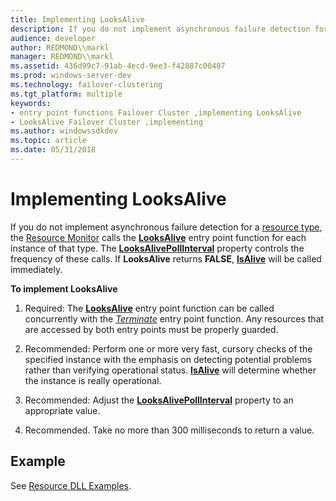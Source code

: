 ```yaml
---
title: Implementing LooksAlive
description: If you do not implement asynchronous failure detection for a resource type, the Resource Monitor calls the LooksAlive entry point function for each instance of that type.
audience: developer
author: REDMOND\\markl
manager: REDMOND\\markl
ms.assetid: 436d99c7-91ab-4ecd-9ee3-f42887c00407
ms.prod: windows-server-dev
ms.technology: failover-clustering
ms.tgt_platform: multiple
keywords:
- entry point functions Failover Cluster ,implementing LooksAlive
- LooksAlive Failover Cluster ,implementing
ms.author: windowssdkdev
ms.topic: article
ms.date: 05/31/2018
---
```


# Implementing LooksAlive

If you do not implement asynchronous failure detection for a [resource type](resource-types.md), the [Resource Monitor](resource-monitor.md) calls the [**LooksAlive**](/previous-versions/windows/desktop/api/ResApi/nc-resapi-plooks_alive_routine) entry point function for each instance of that type. The [**LooksAlivePollInterval**](resources-looksalivepollinterval.md) property controls the frequency of these calls. If **LooksAlive** returns **FALSE**, [**IsAlive**](/previous-versions/windows/desktop/api/ResApi/nc-resapi-pis_alive_routine) will be called immediately.

**To implement LooksAlive**

1.  Required: The [**LooksAlive**](/previous-versions/windows/desktop/api/ResApi/nc-resapi-plooks_alive_routine) entry point function can be called concurrently with the [*Terminate*](/previous-versions/windows/desktop/api/ResApi/nc-resapi-pterminate_routine) entry point function. Any resources that are accessed by both entry points must be properly guarded.

2.  Recommended: Perform one or more very fast, cursory checks of the specified instance with the emphasis on detecting potential problems rather than verifying operational status. [**IsAlive**](/previous-versions/windows/desktop/api/ResApi/nc-resapi-pis_alive_routine) will determine whether the instance is really operational.
3.  Recommended: Adjust the [**LooksAlivePollInterval**](resources-looksalivepollinterval.md) property to an appropriate value.
4.  Recommended. Take no more than 300 milliseconds to return a value.

## Example

See [Resource DLL Examples](https://msdn.microsoft.com/library/aa370474).

 

 




